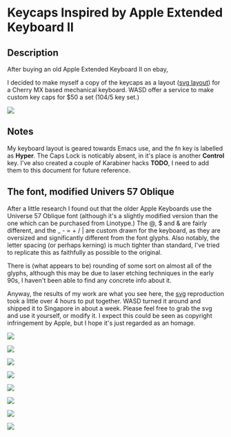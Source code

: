 # Keycaps Inspired by Apple Extended Keyboard II

## Description
After buying an old Apple Extended Keyboard II on ebay, 

I decided to make myself a copy of the keycaps as a layout ([svg layout](svg/apple-wasd-layout.svg)) for a Cherry MX based mechanical keyboard.  WASD offer a service to make custom key caps for $50 a set (104/5 key set.)

![](images/image10.jpeg)

## Notes 

My keyboard layout is geared towards Emacs use, and the fn key is labelled as **Hyper**. The Caps Lock is noticably absent, in it's place is another **Control** key.  I've also created a couple of Karabiner hacks **TODO**, I need to add them to this document for future reference.

## The font, modified Univers 57 Oblique

After a little research I found out that the older Apple Keyboards use the Universe 57 Oblique font (although it's a slightly modified version than the one which can be purchased from Linotype.) The @, $ and & are fairly different, and the _ - = + / | are custom drawn for the keyboard, as they are oversized and significantly different from the font glyphs.  Also notably, the letter spacing (or perhaps kerning) is much tighter than standard, I've tried to replicate this as faithfully as possible to the original.

There is (what appears to be) rounding of some sort on almost all of the glyphs, although this may be due to laser etching techniques in the early 90s, I haven't been able to find any concrete info about it.

Anyway, the results of my work are what you see here, the [svg](svg/apple-wasd-layout.svg) reproduction took a little over 4 hours to put together. WASD turned it around and shipped it to Singapore in about a week.  Please feel free to grab the svg and use it yourself, or modify it.  I expect this could be seen as copyright infringement by Apple, but I hope it's just regarded as an homage.

![](images/image1.jpeg)

![](images/image2.jpeg)

![](images/image3.jpeg)

![](images/image4.jpeg)

![](images/image5.jpeg)

![](images/image6.jpeg)

![](images/image7.jpeg)

![](images/image8.jpeg)


